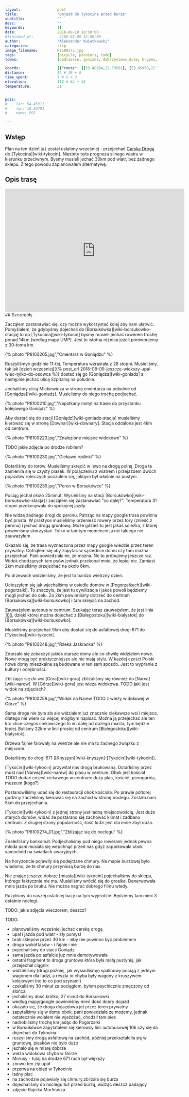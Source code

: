 ```yaml
---
layout:                 post
title:                  "Dojazd do Tykocina przed burzą"
subtitle:               ""
desc:                   ""
keywords:               []
date:                   2018-08-10 18:00:00
#finished_at:            2100-02-09 12:00:00
author:                 "Aleksander Kwiatkowski"
categories:             trip
image_filename:         P8100273.jpg
tags:                   [bicycle, panniers, todo]
towns:                  [podlaskie, goniadz, dobrzyniewo_duze, krypno, tykocin]

coords:                 [{"route": [[53.48954,22.73581], [53.45970,22.71556], [53.45960,22.72500]], "type": "bicycle"}, {"route": [[53.22275,22.93666], [53.22347,22.95005], [53.23970,22.93906], [53.23066,22.86336], [53.23518,22.80242], [53.22110,22.77650], [53.20589,22.77392], [53.20394,22.70938]], "type": "bicycle"}]
distance:               34 # 26 + 8
time_spent:             7 # 5 + 2
elevation:              112 # 64 + 48
temperature:            31


pois:
#  - lat: 54.45911
#    lon: 18.56281
#    name: POI

---
```


[wiki-carska-droga]: https://pl.wikipedia.org/wiki/Carska_Droga

## Wstęp

Plan na ten dzień już został ustalony wcześniej - przejechać [Carską Drogą][wiki-carska-droga]
do [Tykocina][wiki-tykocin]. Niestety była prognoza silnego wiatru w kierunku przeciwnym.
Byśmy musieli jechać 30km pod wiatr, bez żadnego sklepu. Z tego powodu zaplanowałem alternatywę.

## Opis trasę

<iframe height='405' width='590' frameborder='0' allowtransparency='true' scrolling='no' src='https://www.strava.com/activities/1763101981/embed/0a88248655f8fa565d8900508a5871909bc9ef9e'></iframe>
## Szczegóły

Zacząłem zastanawiać się, czy można wykorzystać kolej aby nam ułatwić.
Pomyślałem, że gdybyśmy dojechali do [Borsukówka][wiki-borsukowko-stacja]
to do [Tykocina][wiki-tykocin] byśmy musieli jechać rowerem trochę ponad 14km
(według mapy UMP). Jest to istotna różnica jeżeli porównujemy z 30-toma km.

{% photo "P8100205.jpg","Cmentarz w Goniądzu" %}

Ruszyliśmyo godzinie 11-tej. Temperatura wzrastała z 28 stopni.
Musieliśmy, tak jak [dzień wcześniej]({% post_url 2018-08-09-jeszcze-wiekszy-upal-wiec-tylko-do-osowca %})
dostać się go [Goniądza][wiki-goniadz] a następnie jechać ulicą Szpitalną
na południe.

Jechaliśmy ulicą Mickiewicza w stronę cmentarza na południe od [Goniądza][wiki-goniadz].
Musieliśmy do niego trochę podjechać.

{% photo "P8100210.jpg","Napotkany motyl na trasie do przystanku kolejowego Goniądz" %}

Aby dostać się do stacji [Goniądz][wiki-goniadz-stacja] musieliśmy kierować się
w stronę [Downar][wiki-downary]. Stacja oddalona jest 4km od centrum.

{% photo "P8100223.jpg","Znalezione miejsce widokowe" %}

TODO jakie zdjęcia po drodze robiłem?

{% photo "P8100230.jpg","Ciekawe roślinki" %}

Dotarliśmy do torów. Musieliśmy skręcić w lewo na drogę polną. Droga ta zamieniła
się w czysty piasek. W połączeniu z wiatrem i przejazdem dwóch pojazdów rolniczych
poczułem się, jakbym był właśnie na pustyni.

{% photo "P8100239.jpg","Peron w Borsukówce" %}

Pociąg jechał około 25minut. Wysieliśmy na stacji [Borsukówko][wiki-borsukowko-stacja]
i zacząłem się zastanawiać "co dalej?". Temperatura 31 stopni przekonywała do
spokojnej jazdy.

Nie widzę żadnego drogi do peronu.
Patrząc na mapy google trasa powinna być prosta. W praktyce musieliśmy przenieść rowery
przez tory (znieść z peronu) i jechać drogą gruntową. Może gdzieś tu jest jakaś ścieżka,
z której powinniśmy skorzystać. Tylko w tamtym momencie ja nic takiego nie zauważyłem.

Okazało się, że trasa wyznaczona przez mapy google wiedzie przez teren prywatny.
Cofnąłem się aby zapytać w sąsiednim domu czy tam można przejechać. Pani powiedziała mi,
że można. No to próbujemy jeszcze raz. Widok chodzących tam psów jednak przekonał mnie,
że lepiej nie. Zamiast 2km musieliśmy przejechać na około 6km.

Po drzewach widzieliśmy, że jest to bardzo wietrzny dzień.

Ucieszyłem się jak wjechaliśmy w osiedle domów w [Pogorzałkach][wiki-pogorzalki].
To znaczyło, że jest tu cywilizacja i
jakoś powoli będziemy mogli jechać do celu. Za 2km powinniśmy dotrzeć do
centrum [Borsukowka][wiki-borsukowko] i tam skręcić na zachód.

[bialystok-106]: http://www.m2.rozkladzik.pl/bialystok/rozklad_jazdy.html?l=106

Zauważyłem autobus w centrum. Szukając teraz zauważyłem, że jest linia
[106][bialystok-106], dzięki której można dojechać z [Białegostoku][wiki-bialystok]
do [Borsukówka][wiki-borsukowko].

Musieliśmy przejechać 9km aby dostać się do asfaltowej drogi 671
do [Tykocina][wiki-tykocin].

{% photo "P8100248.jpg","Rzeka Jaskranka" %}

Zdarzało się zobaczyć jakieś starsze domy ale co chwilę widziałem nowe.
Nowe mogą być praktyczniejsze ale nie mają stylu. W każdej cześci Polski
nowe domy mieszkalne są budowane w ten sam sposób. Jest to wypranie z kultury
i odrębności.

Zbliżając się do wsi [Góra][wiki-gora] zbliżaliśmy się również do [Narwi][wiki-narew].
W [Górze][wiki-gora] jest wieża widokowa. TODO jaki jest widok na zdjęciach?

{% photo "P8100258.jpg","Widok na Narew TODO z wieży widokowej w Górze" %}

Sama droga nie była zła ale widziałem już znacznie ciekawsze wsi i miejsca,
dlatego nie wiem co więcej mógłbym napisać. Można ją przejechać ale ten kto
chce czegoś ciekawszego to im dalej od dużego miasta, tym będzie lepiej.
Byliśmy 22km w linii prostej od centrum [Białegostoku][wiki-bialystok].

Drzewa fajnie falowały na wietrze ale nie ma to żadnego związku z miejscem.

Dotarliśmy do drogi 671 ([Knyszyn][wiki-knyszyn]-[Tykocin][wiki-tykocin]).

[Tykocin][wiki-tykocin] przywitał nas drogą brukowaną. Dotarliśmy przez
most nad [Narwią][wiki-narew] do placu w centrum. Obok jest kościół
TODO dodać co jest ciekawego w centrum: duży plac, kościół, pierogarnia, muzeum (kogo?)

Postanowiliśmy udać się do restauracji obok kościoła. Po prawie półtorej godziny
zaczeliśmy kierować się na zachód w stronę noclegu. Zostało nam 5km do przejechania.

[Tykocin][wiki-tykocin] z jednej strony jest ładną miejscowością. Jest dużo starych domów,
widać że postarano się zachować klimat i zadbano centrum. Z drugiej strony popularność,
ilość ludzi jest dla mnie zbyt duża.

{% photo "P8100274_01.jpg","Zbliżając się do noclegu" %}

Znaleźliśmy bankomat. Podjechaliśmy pod niego rowerami jednak pewna młoda pani
musiała się wepchnąć przed nas gdyż zaparkowała obok samochód na światłach awaryjnych.

Na horyzoncie pojawiły się podejrzane chmury. Na mapie burzowej było wiadomo,
że te chmury przyniosą burzę do nas.

Nie znając jeszcze dobrze [miasta][wiki-tykocin] pojechaliśmy do sklepu, którego
faktycznie nie ma. Musieliśmy wrócić się do grosika. Denerwowała mnie jazda
po bruku. Nie można nagrać dobrego filmu wtedy.

Ruzyliśmy do naszej ostatniej bazy na tym wyjeździe. Będziemy tam mieć 3
ostatnie noclegi.

TODO: jakie zdjęcia wieczorem, deszcz?

TODO:

* planowaliśmy wcześniej jechać carską drogą
* upał i jazda pod wiatr - zły pomysł
* brak sklepów przez 30 km - niby nie powinno być problemem
* droga wokół lasów - i fajnie i nie
* pojechaliśmy do stacji Goniądz
* sama jazda po asfalcie już mnie demotywowała
* ostatni fragment to droga gruntowa która była małą pustynią, jak przejechał ciągnik
* widzieliśmy (drugi później, jak wysiadliśmy) spalinowy pociąg z jednym wagonem dla ludzi, a reszta to chyba były wagony z kruszywem kolejowym (no to co pod szynami)
* czekaliśmy 30 minut za pociągiem, byłem psychicznie zmęczony od słońca
* jechaliśmy dość krótko, 27 minut do Borsukówki
* według mapy/google powinniśmy mieć dość dobry dojazd
* okazało się, że droga dojazdowa jet przez teren prywatny
* zapytaliśmy się w domu obok, pani powiedziała że możemy, jednak ostatecznie wolałem nie wjeżdżać, chodził tam pies
* nadrobiliśmy trochę km jadąc do Pogorzałki
* w Borsukówce zapytatałem się kierowcy linii autobusowej 106 czy się da dojechać do Tykocina
* ruszyliśmy drogą asfaltową na zachód, później przekształciła się w gruntową, piasków nie było dużo
* jechało się w miarę dobrze
* wieża widokowa chyba w Górze
* Morusy - tutaj na drodze 671 ruch był większy
* znowu ten zły upał
* przerwa na obiad w Tykocinie
* ładny plac
* na zachodzie pojawiały się chmury,zbliżała się burza
* dojechaliśmy do noclegu tuż przed burzą, widząc deszcz padający
* zdjęcie Rojnika Morfeusza
